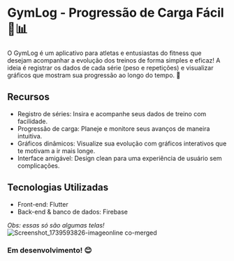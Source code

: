 # GymLog - Progressão de Carga Fácil 💪📊
O GymLog é um aplicativo para atletas e entusiastas do fitness que desejam acompanhar a evolução dos treinos de forma simples e eficaz!
A ideia é registrar os dados de cada série (peso e repetições) e visualizar gráficos que mostram sua progressão ao longo do tempo. 🚀

## Recursos
- Registro de séries: Insira e acompanhe seus dados de treino com facilidade.
- Progressão de carga: Planeje e monitore seus avanços de maneira intuitiva.
- Gráficos dinâmicos: Visualize sua evolução com gráficos interativos que te motivam a ir mais longe.
- Interface amigável: Design clean para uma experiência de usuário sem complicações.

## Tecnologias Utilizadas
- Front-end: Flutter
- Back-end & banco de dados: Firebase

_Obs: essas só são algumas telas!_
![Screenshot_1739593826-imageonline co-merged](https://github.com/user-attachments/assets/253657b6-790a-4fa3-a145-c674eb23ff9a)
### Em desenvolvimento! 😊
